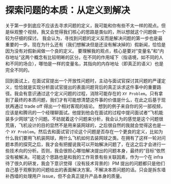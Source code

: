 # 探索问题的本质：从定义到解决

关于第一步到底应不应该去寻求问题的定义，我可能和你有些不太一样的观点。但是纵观整个视频，我又会觉得我们核心的思路是类似的，所以想就这个问题做一个较为仔细的探讨。
我会认为，寻找到问题的定义反而是解决问题的第一步也是最重要的一步。现在为什么还有（我们想解决但是还没有解决掉的）假新闻，恰恰是因为没有对假新闻做一个良的定义。
要理解我的观点，核心是要对“变量名”和“内存地址”这两个概念有比较明晰的区分。在不同的作用域下（指语境，如不同的人和不同的场合），哪怕是一样的变量名，其指向的内存地址（即真正的语义）也是完全不同的。

回到面试上，在面试官提出一个开放性问题时，主动与面试官探讨其问题的严谨定义，恰恰就是实现分析面试官提出的表面问题背后的真正诉求这件事中的重要路径。我会有意识通过这个定义问题的过程，消除可能存在的 `XY Problem`。只有拿到了最终的本质问题，我们才有可能想清楚这件事的价值是什么，在此之后基于现状再通过 trade off 得出一个相对客观的结论。
想到的例子来自你的另一部视频，应该是和腾讯的一个经理聊面试。他提到他会在面试的过程中提问面试者“飞机能装多少网球”这个问题。不妨就着这个问题来分析，我会认为的感觉是这个问题很荒唐，飞机设计的目的显然不是用来装网球的，之后很自然的我就会觉得这也是一个 `XY Problem`。然后去和面试官讨论这个问题是否存在一个更良的定义，比如为什么我们要用飞机装网球，用什么飞机如何去装网球之类。在拥有了这样一轮对问题本质的探究之后，我才会有把握说我可以开始解决问题了，在这之后才会进行一些技术向的分析。否则，我会很担心哪怕解决提出的问题本身，最终的“目标”依然没有被解决。可能这个思路也是和我的工作背景有些关联因素，作为一个在 infra 待了很久的研发，我会下意识觉得（没有技术背景的）PM 提出的问题都只是他们自己基于观察到的问题给出的表面解决方案。不解决本质问题的话。只会是拆东墙补西墙的处理用户 issue，但不会真正提升产品本身的质量。
